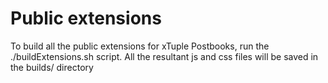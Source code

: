 Public extensions
=================

To build all the public extensions for xTuple Postbooks, run the ./buildExtensions.sh 
script. All the resultant js and css files will be saved in the builds/ directory
